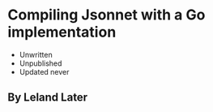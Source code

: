 # Compiling Jsonnet with a Go implementation
- Unwritten
- Unpublished
- Updated never
## By Leland Later
